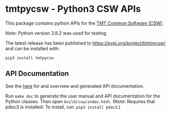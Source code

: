 # tmtpycsw - Python3 CSW APIs

This package contains python APIs for the [TMT Common Software (CSW)](https://github.com/tmtsoftware/csw). 

Note: Python version 3.8.2 was used for testing.

The latest release has been published to https://pypi.org/project/tmtpycsw/ and can be installed with:

    pip3 install tmtpycsw

## API Documentation

See the [here](https://tmtsoftware.github.io/pycsw/index.html) for and overview and 
generated API documentation.

Run `make doc` to generate the user manual and API documentation for the Python classes. 
Then open `build/csw/index.html`. 
(Note: Requires that pdoc3 is installed: To install, run: `pip3 install pdoc3`.)

